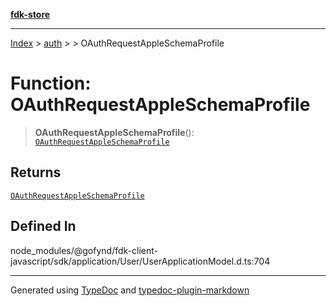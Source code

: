 [**fdk-store**](../../../README.md)
***

[Index](../../../API.md) > [auth](../../README.md) > [<internal>](../README.md) > OAuthRequestAppleSchemaProfile

# Function: OAuthRequestAppleSchemaProfile

> **OAuthRequestAppleSchemaProfile**(): [`OAuthRequestAppleSchemaProfile`](../type-aliases/type-alias.OAuthRequestAppleSchemaProfile.md)

## Returns

[`OAuthRequestAppleSchemaProfile`](../type-aliases/type-alias.OAuthRequestAppleSchemaProfile.md)

## Defined In

node\_modules/@gofynd/fdk-client-javascript/sdk/application/User/UserApplicationModel.d.ts:704

***
Generated using [TypeDoc](https://typedoc.org/) and [typedoc-plugin-markdown](https://www.npmjs.com/package/typedoc-plugin-markdown)
